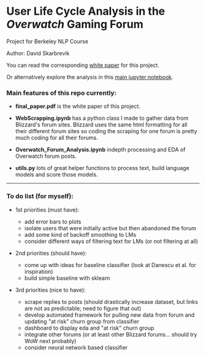# User Life Cycle Analysis in the _Overwatch_ Gaming Forum


Project for Berkeley NLP Course

Author: David Skarbrevik

You can read the corresponding [white paper](/final_paper.pdf) for this project.

Or alternatively explore the analysis in this [main jupyter notebook](/Overwatch_Forum_Analysis.ipynb).

### Main features of this repo currently:
* **final_paper.pdf** is the white paper of this project.

* **WebScrapping.ipynb** has a python class I made to gather data from Blizzard's forum sites. Blizzard uses the same html formatting for all their different forum sites so coding the scraping for one forum is pretty much coding for all their forums.

* **Overwatch_Forum_Analysis.ipynb** indepth processing and EDA of Overwatch forum posts.
* **utils.py** lots of great helper functions to process text, build language models and score those models.

***

### To do list (for myself):

* 1st priorities (must have):
  * add error bars to plots
  * isolate users that were initially active but then abandoned the forum
  * add some kind of backoff smoothing to LMs
  * consider different ways of filtering text for LMs (or not filtering at all)
  
* 2nd priorities (should have):
  * come up with ideas for baseline classifier (look at Danescu et al. for inspiration)
  * build simple baseline with sklearn
  
* 3rd priorities (nice to have):
  * scrape replies to posts (should drastically increase dataset, but links are not as predictable; need to figure that out)
  * develop automated framework for pulling new data from forum and updating "at risk" churn group from classifier
  * dashboard to display eda and "at risk" churn group
  * integrate other forums (or at least other Blizzard forums... should try WoW next probably)
  * consider neural network based classifier
